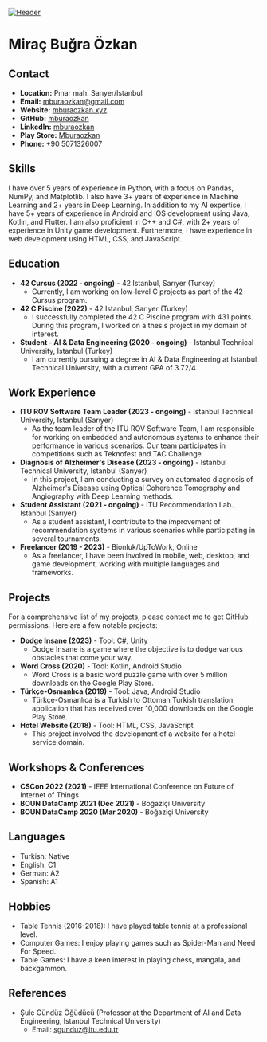 [![Header](header_image_url)](https://mburaozkan.xyz/)

# Miraç Buğra Özkan

## Contact
- **Location:** Pınar mah. Sarıyer/Istanbul
- **Email:** [mburaozkan@gmail.com](mailto:mburaozkan@gmail.com)
- **Website:** [mburaozkan.xyz](https://mburaozkan.xyz)
- **GitHub:** [mburaozkan](https://github.com/mburaozkan)
- **LinkedIn:** [mburaozkan](www.linkedin.com/in/miraç-buğra-özkan-974ba51ba)
- **Play Store:** [Mburaozkan](https://play.google.com/store/apps/developer?id=Mburaozkan)
- **Phone:** +90 5071326007

## Skills
I have over 5 years of experience in Python, with a focus on Pandas, NumPy, and Matplotlib. I also have 3+ years of experience in Machine Learning and 2+ years in Deep Learning. In addition to my AI expertise, I have 5+ years of experience in Android and iOS development using Java, Kotlin, and Flutter. I am also proficient in C++ and C#, with 2+ years of experience in Unity game development. Furthermore, I have experience in web development using HTML, CSS, and JavaScript.

## Education
- **42 Cursus (2022 - ongoing)** - 42 Istanbul, Sarıyer (Turkey)
  - Currently, I am working on low-level C projects as part of the 42 Cursus program.
- **42 C Piscine (2022)** - 42 Istanbul, Sarıyer (Turkey)
  - I successfully completed the 42 C Piscine program with 431 points. During this program, I worked on a thesis project in my domain of interest.
- **Student - AI & Data Engineering (2020 - ongoing)** - Istanbul Technical University, Istanbul (Turkey)
  - I am currently pursuing a degree in AI & Data Engineering at Istanbul Technical University, with a current GPA of 3.72/4.

## Work Experience
- **ITU ROV Software Team Leader (2023 - ongoing)** - Istanbul Technical University, Istanbul (Sarıyer)
  - As the team leader of the ITU ROV Software Team, I am responsible for working on embedded and autonomous systems to enhance their performance in various scenarios. Our team participates in competitions such as Teknofest and TAC Challenge.
- **Diagnosis of Alzheimer's Disease (2023 - ongoing)** - Istanbul Technical University, Istanbul (Sarıyer)
  - In this project, I am conducting a survey on automated diagnosis of Alzheimer's Disease using Optical Coherence Tomography and Angiography with Deep Learning methods.
- **Student Assistant (2021 - ongoing)** - ITU Recommendation Lab., Istanbul (Sarıyer)
  - As a student assistant, I contribute to the improvement of recommendation systems in various scenarios while participating in several tournaments.
- **Freelancer (2019 - 2023)** - Bionluk/UpToWork, Online
  - As a freelancer, I have been involved in mobile, web, desktop, and game development, working with multiple languages and frameworks.

## Projects
For a comprehensive list of my projects, please contact me to get GitHub permissions. Here are a few notable projects:
- **Dodge Insane (2023)** - Tool: C#, Unity
  - Dodge Insane is a game where the objective is to dodge various obstacles that come your way.
- **Word Cross (2020)** - Tool: Kotlin, Android Studio
  - Word Cross is a basic word puzzle game with over 5 million downloads on the Google Play Store.
- **Türkçe-Osmanlıca (2019)** - Tool: Java, Android Studio
  - Türkçe-Osmanlıca is a Turkish to Ottoman Turkish translation application that has received over 10,000 downloads on the Google Play Store.
- **Hotel Website (2018)** - Tool: HTML, CSS, JavaScript
  - This project involved the development of a website for a hotel service domain.

## Workshops & Conferences
- **CSCon 2022 (2021)** - IEEE International Conference on Future of Internet of Things
- **BOUN DataCamp 2021 (Dec 2021)** - Boğaziçi University
- **BOUN DataCamp 2020 (Mar 2020)** - Boğaziçi University

## Languages
- Turkish: Native
- English: C1
- German: A2
- Spanish: A1

## Hobbies
- Table Tennis (2016-2018): I have played table tennis at a professional level.
- Computer Games: I enjoy playing games such as Spider-Man and Need For Speed.
- Table Games: I have a keen interest in playing chess, mangala, and backgammon.

## References
- Şule Gündüz Öğüdücü (Professor at the Department of AI and Data Engineering, Istanbul Technical University)
  - Email: sgunduz@itu.edu.tr

